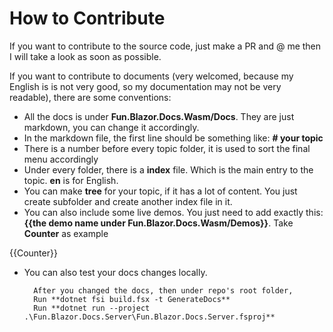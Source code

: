 # How to Contribute

If you want to contribute to the source code, just make a PR and @ me then I will take a look as soon as possible.

If you want to contribute to documents (very welcomed, because my English is is not very good, so my documentation may not be very readable), there are some conventions:

- All the docs is under **Fun.Blazor.Docs.Wasm/Docs**. They are just markdown, you can change it accordingly.
- In the markdown file, the first line should be something like: **# your topic**
- There is a number before every topic folder, it is used to sort the final menu accordingly
- Under every folder, there is a **index** file. Which is the main entry to the topic. **en** is for English.
- You can make **tree** for your topic, if it has a lot of content. You just create subfolder and create another index file in it.
- You can also include some live demos. You just need to add exactly this: **{{the demo name under Fun.Blazor.Docs.Wasm/Demos}}**. Take **Counter** as example

{{Counter}}

- You can also test your docs changes locally. 
        
        After you changed the docs, then under repo's root folder,  
        Run **dotnet fsi build.fsx -t GenerateDocs**  
        Run **dotnet run --project .\Fun.Blazor.Docs.Server\Fun.Blazor.Docs.Server.fsproj**
